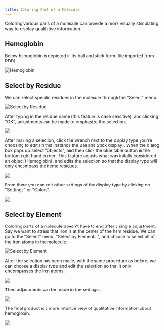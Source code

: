 ```yaml
---
title: Coloring Part of a Molecule
---
```


Coloring various parts of a molecule can provide a more visually stimulating way to display qualitative information.

## Hemoglobin

Below hemoglobin is depicted in its ball and stick form (file imported from PDB). 

![Hemoglobin][1]

[1]: ../images/2-coloring-part-of-a-molecule/hemoglobin.png

## Select by Residue

We can select specific residues in the molecule through the "Select" menu.

![Select by Residue][2]

[2]: ../images/2-coloring-part-of-a-molecule/select-by-residue.png

After typing in the residue name (this feature is case sensitive), and clicking "OK", adjustments can be made to emphasize the selection. 

![][3]

[3]: ../images/2-coloring-part-of-a-molecule/85a07743-2325-4e4e-b630-4052fb0d5ce7.png

After making a selection, click the wrench next to the display type you're choosing to edit (in this instance the Ball and Stick display). When the dialog box pops up select "Objects", and then click the blue table button in the bottom right hand corner. This feature adjusts what was initally considered an object (Hemoglobin), and edits the selection so that the display type will only encompass the heme residues. 

![][4]

[4]: ../images/2-coloring-part-of-a-molecule/69708a1d-3112-441d-af97-27e63dc570e0.png

From there you can edit other settings of the display type by clicking on "Settings" or "Colors". 

![][5]

[5]: ../images/2-coloring-part-of-a-molecule/ab1eaa38-6201-4049-9f21-d8bbdc690aca.png

## Select by Element

Coloring parts of a molecule doesn't have to end after a single adjustment. Say we want to stress that iron is at the center of the hem residue. We can go to the "Select" menu, "Select by Element...", and choose to select all of the iron atoms in the molecule. 

![Select by Element][6]

[6]: ../images/2-coloring-part-of-a-molecule/select-by-element.png

After the selection has been made, with the same procedure as before, we can choose a display type and edit the selection so that it only encompasses the iron atoms.

![][7]

[7]: ../images/2-coloring-part-of-a-molecule/984bbb08-148c-49a0-8288-b86c38e4483f.png

Then adjustments can be made to the settings.

![][8]

[8]: ../images/2-coloring-part-of-a-molecule/0e15d24f-322d-4a00-ba0e-d2af3a0e9deb.png

The final product is a more intuitive view of qualitative information about hemoglobin.

![][9]

[9]: ../images/2-coloring-part-of-a-molecule/d1ba0a13-262d-4523-897b-775475bc1b06.png
